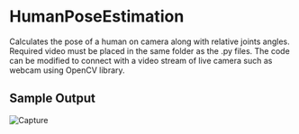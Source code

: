 # HumanPoseEstimation
Calculates the pose of a human on camera along with relative joints angles. Required video must be placed in the same folder as the .py files.
The code can be modified to connect with a video stream of live camera such as webcam using OpenCV library.

## Sample Output
![Capture](https://user-images.githubusercontent.com/60822455/213882405-4800962b-6ccf-459a-885b-6041746dca26.PNG)
